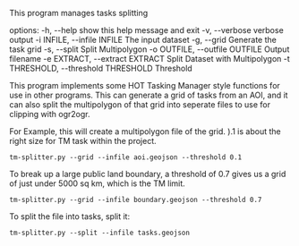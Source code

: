 This program manages tasks splitting

options:
  -h, --help            show this help message and exit
  -v, --verbose         verbose output
  -i INFILE, --infile INFILE
                        The input dataset
  -g, --grid            Generate the task grid
  -s, --split           Split Multipolygon
  -o OUTFILE, --outfile OUTFILE
                        Output filename
  -e EXTRACT, --extract EXTRACT
                        Split Dataset with Multipolygon
  -t THRESHOLD, --threshold THRESHOLD
                        Threshold

This program implements some HOT Tasking Manager style functions
for use in other programs. This can generate a grid of tasks from an
AOI, and it can also split the multipolygon of that grid into seperate
files to use for clipping with ogr2ogr.

For Example, this will create a multipolygon file of the grid. ).1 is
about the right size for TM task within the project.

	tm-splitter.py --grid --infile aoi.geojson --threshold 0.1

To break up a large public land boundary, a threshold of 0.7 gives
us a grid of just under 5000 sq km, which is the TM limit.

	tm-splitter.py --grid --infile boundary.geojson --threshold 0.7

To split the file into tasks, split it:

	tm-splitter.py --split --infile tasks.geojson
